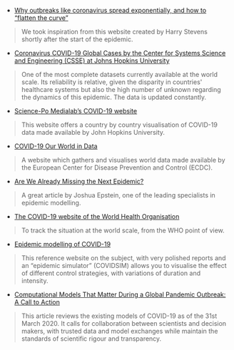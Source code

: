 - [Why outbreaks like coronavirus spread exponentially, and how to “flatten the curve”](https://www.washingtonpost.com/graphics/2020/world/corona-simulator/)
> We took inspiration from this website created by Harry Stevens shortly after the start of the epidemic.

- [Coronavirus COVID-19 Global Cases by the Center for Systems Science and Engineering (CSSE) at Johns Hopkins University](https://gisanddata.maps.arcgis.com/apps/opsdashboard/index.html#/bda7594740fd40299423467b48e9ecf6)
> One of the most complete datasets currently available at the world scale. Its reliability is relative, given the disparity in countries' healthcare systems but also the high number of unknown regarding the dynamics of this epidemic. The data is updated constantly.

- [Science-Po Medialab’s COVID-19 website](https://boogheta.github.io/coronavirus-countries/)
> This website offers a country by country visualisation of COVID-19 data made available by John Hopkins University.

- [COVID-19 Our World in Data](https://ourworldindata.org/coronavirus)
> A website which gathers and visualises world data made available by the European Center for Disease Prevention and Control (ECDC).

- [Are We Already Missing the Next Epidemic?](https://www.politico.com/amp/news/magazine/2020/03/31/coronavirus-americafear-contagion-can-we-handle-it-157711?__twitter_impression=true)
> A great article by Joshua Epstein, one of the leading specialists in epidemic modelling.

- [The COVID-19 website of the World Health Organisation](https://www.who.int/emergencies/diseases/novel-coronavirus-2019)
> To track the situation at the world scale, from the WHO point of view.

- [Epidemic modelling of COVID-19](http://alizon.ouvaton.org/COVID_en.html)
> This reference website on the subject, with very polished reports and an “epidemic simulator” (COVIDSIM) allows you to visualise the effect of different control strategies, with variations of duration and intensity.

- [Computational Models That Matter During a Global Pandemic Outbreak: A Call to Action](http://jasss.soc.surrey.ac.uk/23/2/10.html)
> This article reviews the existing models of COVID-19 as of the 31st March 2020. It calls for collaboration between scientists and decision makers, with trusted data and model exchanges while maintain the standards of scientific rigour and transparency.